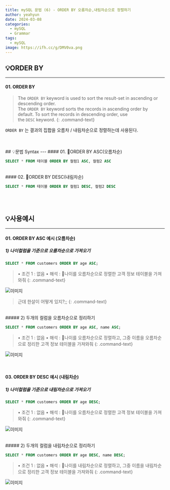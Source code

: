 ```yaml
---
title: mySQL 문법 (6) - ORDER BY 오름차순,내림차순으로 정렬하기
author: yeahyun
date: 2024-03-08
categories:
  - mySQL
  - Grammarㅤ
tags:
  - mySQL
image: https://ifh.cc/g/DMV0va.png
---
```

## 💡ORDER BY
---
#### 01. ORDER BY

>The `ORDER BY` keyword is used to sort the result-set in ascending or descending order.   
>The `ORDER BY` keyword sorts the records in ascending order by default. To sort the records in descending order, use the `DESC` keyword.
{: .command-text}

`ORDER BY` 는 결과의 집합을 오름차 / 내림차순으로 정렬하는데 사용된다.

<br>
<br>
## 💡문법 Syntax
---
#### 01. ORDER BY ASC(오름차순)

```sql
SELECT * FROM 테이블 ORDER BY 컬럼1 ASC, 컬럼2 ASC
```

<br>
#### 02. ORDER BY DESC(내림차순)

```sql
SELECT * FROM 테이블 ORDER BY 컬럼1 DESC, 컬럼2 DESC
```


<br>
<br>

## 💡사용예시
---
#### 01. ORDER BY ASC 예시 (오름차순)

##### 1) 나이컬럼을 기준으로 오름차순으로 가져오기

```sql
SELECT * FROM customers ORDER BY age ASC;
```

>• 조건 1 : 없음
>• 해석 : 나이를 오름차순으로 정렬한 고객 정보 테이블을 가져와줘
{: .command-text}

![이미지](https://ifh.cc/g/TjRLFb.png)

>근데 한살이 어떻게 있지?;;
{: .command-text}

<br>
##### 2) 두개의 컬럼을 오름차순으로 정리하기

```sql
SELECT * FROM customers ORDER BY age ASC, name ASC;
```

>• 조건 1 : 없음
>• 해석 : 나이를 오름차순으로 정렬하고, 그중 이름을 오름차순으로 정리한 고객 정보 테이블을 가져와줘
{: .command-text}

![이미지](https://ifh.cc/g/y1aNgH.png)

<br>

#### 03. ORDER BY DESC 예시 (내림차순)

##### 1) 나이컬럼을 기준으로 내림차순으로 가져오기

```sql
SELECT * FROM customers ORDER BY age DESC;
```

>• 조건 1 : 없음
>• 해석 : 나이를 오름차순으로 정렬한 고객 정보 테이블을 가져와줘
{: .command-text}

![이미지](https://ifh.cc/g/AaRXzJ.png)

<br>
##### 2) 두개의 컬럼을 내림차순으로 정리하기

```sql
SELECT * FROM customers ORDER BY age DESC, name DESC;
```

>• 조건 1 : 없음
>• 해석 : 나이를 내림차순으로 정렬하고, 그중 이름을 내림차순으로 정리한 고객 정보 테이블을 가져와줘
{: .command-text}

![이미지](https://ifh.cc/g/C7GvoK.png)